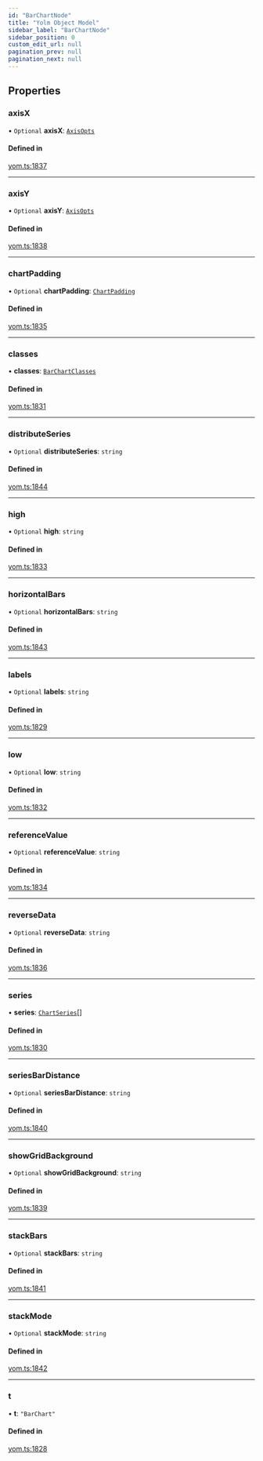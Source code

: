 ```yaml
---
id: "BarChartNode"
title: "Yolm Object Model"
sidebar_label: "BarChartNode"
sidebar_position: 0
custom_edit_url: null
pagination_prev: null
pagination_next: null
---
```


## Properties

### axisX

• `Optional` **axisX**: [`AxisOpts`](AxisOpts.md)

#### Defined in

[yom.ts:1837](https://github.com/yolmio/boost/blob/964b449/src/yom.ts#L1837)

___

### axisY

• `Optional` **axisY**: [`AxisOpts`](AxisOpts.md)

#### Defined in

[yom.ts:1838](https://github.com/yolmio/boost/blob/964b449/src/yom.ts#L1838)

___

### chartPadding

• `Optional` **chartPadding**: [`ChartPadding`](ChartPadding.md)

#### Defined in

[yom.ts:1835](https://github.com/yolmio/boost/blob/964b449/src/yom.ts#L1835)

___

### classes

• **classes**: [`BarChartClasses`](BarChartClasses.md)

#### Defined in

[yom.ts:1831](https://github.com/yolmio/boost/blob/964b449/src/yom.ts#L1831)

___

### distributeSeries

• `Optional` **distributeSeries**: `string`

#### Defined in

[yom.ts:1844](https://github.com/yolmio/boost/blob/964b449/src/yom.ts#L1844)

___

### high

• `Optional` **high**: `string`

#### Defined in

[yom.ts:1833](https://github.com/yolmio/boost/blob/964b449/src/yom.ts#L1833)

___

### horizontalBars

• `Optional` **horizontalBars**: `string`

#### Defined in

[yom.ts:1843](https://github.com/yolmio/boost/blob/964b449/src/yom.ts#L1843)

___

### labels

• `Optional` **labels**: `string`

#### Defined in

[yom.ts:1829](https://github.com/yolmio/boost/blob/964b449/src/yom.ts#L1829)

___

### low

• `Optional` **low**: `string`

#### Defined in

[yom.ts:1832](https://github.com/yolmio/boost/blob/964b449/src/yom.ts#L1832)

___

### referenceValue

• `Optional` **referenceValue**: `string`

#### Defined in

[yom.ts:1834](https://github.com/yolmio/boost/blob/964b449/src/yom.ts#L1834)

___

### reverseData

• `Optional` **reverseData**: `string`

#### Defined in

[yom.ts:1836](https://github.com/yolmio/boost/blob/964b449/src/yom.ts#L1836)

___

### series

• **series**: [`ChartSeries`](ChartSeries.md)[]

#### Defined in

[yom.ts:1830](https://github.com/yolmio/boost/blob/964b449/src/yom.ts#L1830)

___

### seriesBarDistance

• `Optional` **seriesBarDistance**: `string`

#### Defined in

[yom.ts:1840](https://github.com/yolmio/boost/blob/964b449/src/yom.ts#L1840)

___

### showGridBackground

• `Optional` **showGridBackground**: `string`

#### Defined in

[yom.ts:1839](https://github.com/yolmio/boost/blob/964b449/src/yom.ts#L1839)

___

### stackBars

• `Optional` **stackBars**: `string`

#### Defined in

[yom.ts:1841](https://github.com/yolmio/boost/blob/964b449/src/yom.ts#L1841)

___

### stackMode

• `Optional` **stackMode**: `string`

#### Defined in

[yom.ts:1842](https://github.com/yolmio/boost/blob/964b449/src/yom.ts#L1842)

___

### t

• **t**: ``"BarChart"``

#### Defined in

[yom.ts:1828](https://github.com/yolmio/boost/blob/964b449/src/yom.ts#L1828)

